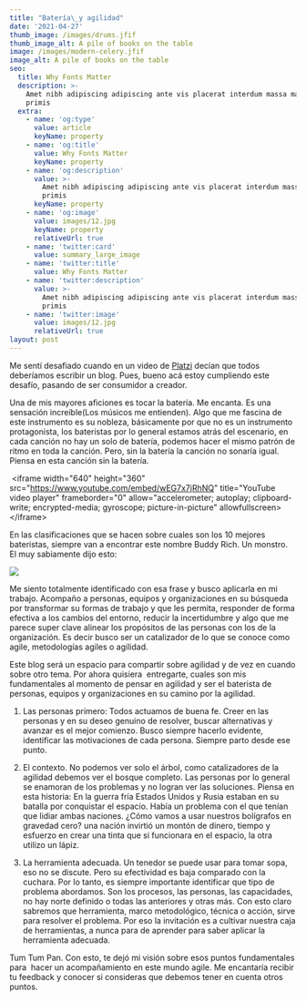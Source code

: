 ```yaml
---
title: "Batería\_y agilidad"
date: '2021-04-27'
thumb_image: /images/drums.jfif
thumb_image_alt: A pile of books on the table
image: /images/modern-celery.jfif
image_alt: A pile of books on the table
seo:
  title: Why Fonts Matter
  description: >-
    Amet nibh adipiscing adipiscing ante vis placerat interdum massa massa
    primis
  extra:
    - name: 'og:type'
      value: article
      keyName: property
    - name: 'og:title'
      value: Why Fonts Matter
      keyName: property
    - name: 'og:description'
      value: >-
        Amet nibh adipiscing adipiscing ante vis placerat interdum massa massa
        primis
      keyName: property
    - name: 'og:image'
      value: images/12.jpg
      keyName: property
      relativeUrl: true
    - name: 'twitter:card'
      value: summary_large_image
    - name: 'twitter:title'
      value: Why Fonts Matter
    - name: 'twitter:description'
      value: >-
        Amet nibh adipiscing adipiscing ante vis placerat interdum massa massa
        primis
    - name: 'twitter:image'
      value: images/12.jpg
      relativeUrl: true
layout: post
---
```

Me sentí desafiado cuando en un video de [Platzi](https://platzi.com/home) decían que todos deberíamos escribir un blog. Pues, bueno acá estoy cumpliendo este desafío, pasando de ser consumidor a creador. 

Una de mis mayores aficiones es tocar la batería. Me encanta. Es una sensación increíble(Los músicos me entienden). Algo que me fascina de este instrumento es su nobleza, básicamente por que no es un instrumento protagonista, los bateristas por lo general estamos atrás del escenario, en cada canción no hay un solo de batería, podemos hacer el mismo patrón de ritmo en toda la canción. Pero, sin la batería la canción no sonaría igual. Piensa en esta canción sin la batería.

 \<iframe width="640" height="360" src="https://www.youtube.com/embed/wEG7x7jRhNQ" title="YouTube video player" frameborder="0" allow="accelerometer; autoplay; clipboard-write; encrypted-media; gyroscope; picture-in-picture" allowfullscreen> \</iframe> 



En las clasificaciones que se hacen sobre cuales son los 10 mejores bateristas, siempre van a encontrar este nombre Buddy Rich. Un monstro. El muy sabiamente dijo esto:

![](https://1.bp.blogspot.com/-fRXo0WjWsqw/YH7sD0bCuXI/AAAAAAAAAL4/PSa6BrFop1M2qoqXLNMX5kEleN3UQ-JaACLcBGAsYHQ/s320/BuddyRichFrases.JPG)

Me siento totalmente identificado con esa frase y busco aplicarla en mi trabajo. Acompaño a personas, equipos y organizaciones en su búsqueda por transformar su formas de trabajo y que les permita, responder de forma efectiva a los cambios del entorno, reducir la incertidumbre y algo que me parece super clave alinear los propósitos de las personas con los de la organización. Es decir busco ser un catalizador de lo que se conoce como agile, metodologías agiles o agilidad. 

Este blog será un espacio para compartir sobre agilidad y de vez en cuando sobre otro tema. Por ahora quisiera  entregarte, cuales son mis fundamentales al momento de pensar en agilidad y ser el baterista de personas, equipos y organizaciones en su camino por la agilidad.

1.  Las personas primero: Todos actuamos de buena fe. Creer en las personas y en su deseo genuino de resolver, buscar alternativas y avanzar es el mejor comienzo. Busco siempre hacerlo evidente, identificar las motivaciones de cada persona. Siempre parto desde ese punto.

2.  El contexto. No podemos ver solo el árbol, como catalizadores de la agilidad debemos ver el bosque completo. Las personas por lo general se enamoran de los problemas y no logran ver las soluciones. Piensa en esta historia: En la guerra fría Estados Unidos y Rusia estaban en su batalla por conquistar el espacio. Había un problema con el que tenían que lidiar ambas naciones. ¿Cómo vamos a usar nuestros bolígrafos en gravedad cero? una nación invirtió un montón de dinero, tiempo y esfuerzo en crear una tinta que si funcionara en el espacio, la otra utilizo un lápiz.

3.  La herramienta adecuada. Un tenedor se puede usar para tomar sopa, eso no se discute. Pero su efectividad es baja comparado con la cuchara. Por lo tanto, es siempre importante identificar que tipo de problema abordamos. Son los procesos, las personas, las capacidades, no hay norte definido o todas las anteriores y otras más. Con esto claro sabremos que herramienta, marco metodológico, técnica o acción, sirve para resolver el problema. Por eso la invitación es a cultivar nuestra caja de herramientas, a nunca para de aprender para saber aplicar la herramienta adecuada.

Tum Tum Pan. Con esto, te dejó mi visión sobre esos puntos fundamentales para  hacer un acompañamiento en este mundo agile. Me encantaría recibir tu feedback y conocer si consideras que debemos tener en cuenta otros puntos. 
